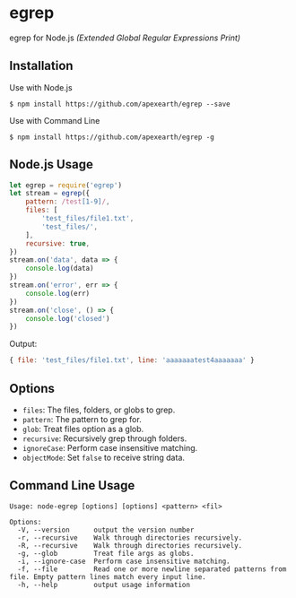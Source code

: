 # egrep

egrep for Node.js *(Extended Global Regular Expressions Print)*

## Installation

Use with Node.js

    $ npm install https://github.com/apexearth/egrep --save

Use with Command Line

    $ npm install https://github.com/apexearth/egrep -g

## Node.js Usage

```javascript
let egrep = require('egrep')
let stream = egrep({
    pattern: /test[1-9]/,
    files: [
        'test_files/file1.txt',
        'test_files/',
    ],
    recursive: true,
})
stream.on('data', data => {
    console.log(data)
})
stream.on('error', err => {
    console.log(err)
})
stream.on('close', () => {
    console.log('closed')
})
```

Output:
```javascript
{ file: 'test_files/file1.txt', line: 'aaaaaaatest4aaaaaaa' }
```

## Options

- `files`:      The files, folders, or globs to grep.
- `pattern`:    The pattern to grep for.
- `glob`:       Treat files option as a glob.
- `recursive`:  Recursively grep through folders.
- `ignoreCase`: Perform case insensitive matching.
- `objectMode`: Set `false` to receive string data.

## Command Line Usage

```
Usage: node-egrep [options] [options] <pattern> <fil>

Options:
  -V, --version      output the version number
  -r, --recursive    Walk through directories recursively.
  -R, --recursive    Walk through directories recursively.
  -g, --glob         Treat file args as globs.
  -i, --ignore-case  Perform case insensitive matching.
  -f, --file         Read one or more newline separated patterns from file. Empty pattern lines match every input line.
  -h, --help         output usage information

```
